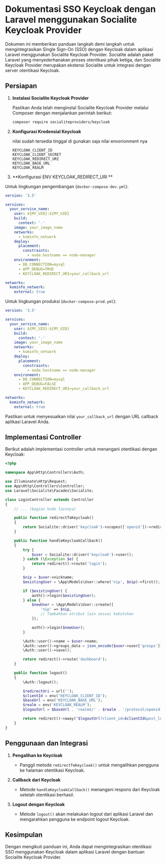 # Dokumentasi SSO Keycloak dengan Laravel menggunakan Socialite Keycloak Provider

Dokumen ini memberikan panduan langkah demi langkah untuk mengintegrasikan Single Sign-On (SSO) dengan Keycloak dalam aplikasi Laravel menggunakan Socialite Keycloak Provider. Socialite adalah paket Laravel yang menyederhanakan proses otentikasi pihak ketiga, dan Socialite Keycloak Provider merupakan ekstensi Socialite untuk integrasi dengan server otentikasi Keycloak.

## Persiapan

1. **Instalasi Socialite Keycloak Provider**

   Pastikan Anda telah menginstal Socialite Keycloak Provider melalui Composer dengan menjalankan perintah berikut:

   ```bash
   composer require socialiteproviders/keycloak
   ```

2. **Konfigurasi Kredensial Keycloak**

    nilai sudah tersedia tinggal di gunakan saja nilai envorionment nya
   ```dotenv
   KEYCLOAK_CLIENT_ID
   KEYCLOAK_CLIENT_SECRET
   KEYCLOAK_REDIRECT_URI
   KEYCLOAK_BASE_URL
   KEYCLOAK_REALM
   ```

3. **Konfigurasi ENV KEYCLOAK_REDIRECT_URI **

Untuk lingkungan pengembangan (`docker-compose-dev.yml`):

```yaml
version: '3.5'

services:
  your_service_name:
    user: ${MY_UID}:${MY_GID}
    build:
      context: '.'
    image: your_image_name
    networks:
      - kominfo_network
    deploy:
      placement:
        constraints:
          - node.hostname == node-manager
    environment:
      - DB_CONNECTION=mysql
      - APP_DEBUG=TRUE
      - KEYCLOAK_REDIRECT_URI=your_callback_url

networks:
  kominfo_network:
    external: true
```

Untuk lingkungan produksi (`docker-compose-prod.yml`):

```yaml
version: '3.5'

services:
  your_service_name:
    user: ${MY_UID}:${MY_GID}
    build:
      context: '.'
    image: your_image_name
    networks:
      - kominfo_network
    deploy:
      placement:
        constraints:
          - node.hostname == node-manager
    environment:
      - DB_CONNECTION=mysql
      - APP_DEBUG=FALSE
      - KEYCLOAK_REDIRECT_URI=your_callback_url

networks:
  kominfo_network:
    external: true
```

Pastikan untuk menyesuaikan nilai `your_callback_url` dengan URL callback aplikasi Laravel Anda.

## Implementasi Controller

Berikut adalah implementasi controller untuk menangani otentikasi dengan Keycloak:

```php
<?php

namespace App\Http\Controllers\Auth;

use Illuminate\Http\Request;
use App\Http\Controllers\Controller;
use Laravel\Socialite\Facades\Socialite;

class LoginController extends Controller
{
    // ... (bagian kode lainnya)

    public function redirectToKeycloak()
    {
        return Socialite::driver('keycloak')->scopes(['openid'])->redirect();
    }

    public function handleKeycloakCallback()
    {
        try {
            $user = Socialite::driver('keycloak')->user();
        } catch (\Exception $e) {
            return redirect()->route('login');
        }

        $nip = $user->nickname;
        $existingUser = \App\Models\User::where('nip', $nip)->first();

        if ($existingUser) {
            auth()->login($existingUser);
        } else {
            $newUser = \App\Models\User::create([
                'nip' => $nip,
                // Tambahkan atribut lain sesuai kebutuhan
            ]);

            auth()->login($newUser);
        }

        \Auth::user()->name = $user->name;
        \Auth::user()->groups_data = json_encode($user->user['groups']);
        \Auth::user()->save();

        return redirect()->route('dashboard');
    }

    public function logout()
    {
        \Auth::logout();

        $redirectUri = url('');
        $clientId = env('KEYCLOAK_CLIENT_ID');
        $baseUrl = env('KEYCLOAK_BASE_URL');
        $realm = env('KEYCLOAK_REALM');
        $logoutUrl = $baseUrl . 'realms/' . $realm . '/protocol/openid-connect/logout';

        return redirect()->away("$logoutUrl?client_id=$clientId&post_logout_redirect_uri=$redirectUri");
    }
}
```

## Penggunaan dan Integrasi

1. **Pengalihan ke Keycloak**

   - Panggil metode `redirectToKeycloak()` untuk mengalihkan pengguna ke halaman otentikasi Keycloak.

2. **Callback dari Keycloak**

   - Metode `handleKeycloakCallback()` menangani respons dari Keycloak setelah otentikasi berhasil.

3. **Logout dengan Keycloak**

   - Metode `logout()` akan melakukan logout dari aplikasi Laravel dan mengarahkan pengguna ke endpoint logout Keycloak.

## Kesimpulan

Dengan mengikuti panduan ini, Anda dapat mengintegrasikan otentikasi SSO menggunakan Keycloak dalam aplikasi Laravel dengan bantuan Socialite Keycloak Provider.
